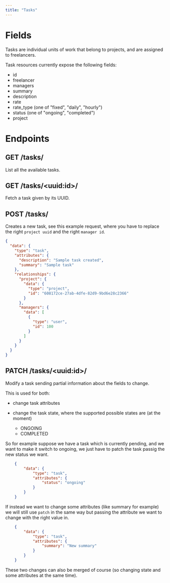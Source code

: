 ```yaml
---
title: "Tasks"
---
```


# Fields

Tasks are individual units of work that belong to projects, and are assigned to freelancers.

Task resources currently expose the following fields:
- id
- freelancer
- managers
- summary
- description
- rate
- rate_type (one of "fixed", "daily", "hourly")
- status (one of "ongoing", "completed")
- project

# Endpoints

## GET /tasks/

List all the available tasks.

## GET /tasks/\<uuid:id\>/

Fetch a task given by its UUID.

## POST /tasks/

Creates a new task, see this example request, where you have to
replace the right `project uuid` and the right `manager id`.

```json
{
  "data": {
    "type": "task",
    "attributes": {
      "description": "Sample task created",
      "summary": "Sample task"
    },
    "relationships": {
      "project": {
        "data": {
          "type": "project",
          "id": "608172ce-27ab-4dfe-82d9-9bd6e28c2366"
        }
      },
      "managers": {
        "data": [
          {
            "type": "user",
            "id": 100
          }
        ]
      }
    }
  }
}
```

## PATCH /tasks/\<uuid:id\>/


Modify a task sending partial information about the fields to change.

This is used for both:

- change task attributes
- change the task state, where the supported possible states are (at the moment)

  + ONGOING
  + COMPLETED

So for example suppose we have a task which is currently pending, and
we want to make it switch to ongoing, we just have to patch the task
passig the new status we want.


```json
    {
        "data": {
            "type": "task",
            "attributes": {
                "status": "ongoing"
            }
        }
    }
```

If instead we want to change some attributes (like summary for
example) we will still use `patch` in the same way but passing the
attribute we want to change with the right value in.

```json
    {
        "data": {
            "type": "task",
            "attributes": {
                "summary": "New summary"
            }
        }
    }
```

These two changes can also be merged of course (so changing state and
some attributes at the same time).
